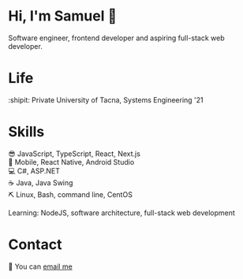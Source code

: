 <h1>Hi, I'm Samuel 👋</h1>
Software engineer, frontend developer and aspiring full-stack web developer.

<h1>Life</h1>
:shipit: Private University of Tacna, Systems Engineering '21

<h1>Skills</h1>
😎 JavaScript, TypeScript, React, Next.js <br/>
📱 Mobile, React Native, Android Studio <br/>
💻 C#, ASP.NET <br/>
☕ Java, Java Swing <br/>
⛏️ Linux, Bash, command line, CentOS <br/>

Learning: NodeJS, software architecture, full-stack web development

<h1>Contact</h1>
📧 You can <a href="mailto:samuelrnm@gmail">email me</a>
